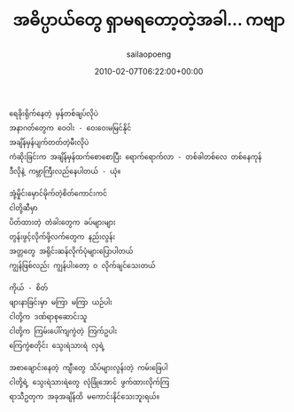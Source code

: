 ﻿---
_last_editor_used_jetpack: block-editor
_publicize_job_id: "59369968286"
_wp_old_date: "2021-06-09"
author: sailaopoeng
categories:
  - poems
date: "2010-02-07T06:22:00+00:00"
parent_post_id: null
post_id: "133"
timeline_notification: "1623195720"
title: အဓိပ္ပာယ်တွေ ရှာမရတော့တဲ့အခါ... ကဗျာ
url: /2010/02/07/အဓိပ္ပာယ်တွေ-ရှာမရတော့တ/

---
```
ရေခိုးရိုက်နေတဲ့ မှန်တစ်ချပ်လိုပဲ
အနာဂတ်တွေက ဝေဝါး - ဝေးဝေးမမြင်နိုင်
အချိန်မှန်ပျက်တတ်တဲ့မီးလိုပဲ
ကံဆိုးခြင်းက အချိန်မှန်ထက်စောစောပြီး ရောက်ရောက်လာ - တစ်ခါတစ်လေ တစ်နေကုန်
ဒီလိုနဲ့ ကမ္ဘာကြီးလည်နေပါတယ် - ယုံ။

အုံ့မှိုင်းမှောင်မိုက်တဲ့စိတ်ကောင်းကင်
ငါတို့ဆီမှာ
ပိတ်ထားတဲ့ တံခါးတွေက ခပ်များများ
တွန်းဖွင့်လိုက်ဖို့လက်တွေက နည်းလွန်း
အတ္တတွေ အရိုင်းဆန်လိုက်ပုံများပြောပါတယ်
ကျွန်ဖြစ်လည်း ကျွန်ပါးတော့ ဝ လိုက်ချင်သေးတယ်

ကိုယ် - စိတ်
ဖျားနာခြင်းမှာ မကြာ မကြာ ယဉ်ပါး
ငါတို့က ဒဏ်ရာစုဆောင်းသူ
ငါတို့က ကြမ်းပေါ်ကျကွဲတဲ့ ကြက်ဥပါး
ကြေကွဲစတိုင်း သွေးရဲသားရဲ လှရဲ့

အစာချောင်းနေတဲ့ ကျီးတွေ သိပ်များလွန်းတဲ့ ကမ်းခြေပါ
ငါတို့ရဲ့ သွေးရဲသားရဲတွေ လုံခြုံအောင် ဖွက်ထားလိုက်ကြ
ရာသီဥတုက အခုအချိန်ထိ မကောင်းနိုင်သေးဘူးရယ်။

```
